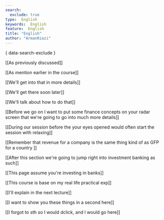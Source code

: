 ```yaml
---
search:
  exclude: true
type:  English
keywords:  English
feature:  English
title: "English"
author: "ArmanRiazi"
---
```

{ data-search-exclude }

[[As previously discussed]]

[[As mention earlier in the course]]

[[We'll get into that in more details]]

[[We'll get there soon later]]

[[We'll talk about how to do that]]

[[Before we go on I want to put some finance concepts on your radar screen that we're going to go into much more details]]

[[During our session before the your eyes opened would often start the session with relaxing]]

[[Remember that revenue for a company is the same thing kind of as GFP for a country ]]

[[After this section we're going to jump right into investment banking as such]]

[[This page assume you're investing in banks]]

[[This course is base on my real life practical exp]]

[[I'll explain in the next lecture]]

[[I want to show you these things in a second here]]

[[I forgot to sth so I would dclick, and I would go here]]

